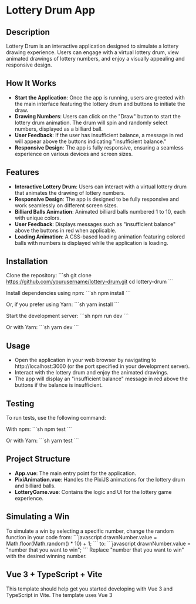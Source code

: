 
# Lottery Drum App

## Description
Lottery Drum is an interactive application designed to simulate a lottery drawing experience. Users can engage with a virtual lottery drum, view animated drawings of lottery numbers, and enjoy a visually appealing and responsive design.

## How It Works
- **Start the Application**: Once the app is running, users are greeted with the main interface featuring the lottery drum and buttons to initiate the draw.
- **Drawing Numbers**: Users can click on the "Draw" button to start the lottery drum animation. The drum will spin and randomly select numbers, displayed as a billiard ball.
- **User Feedback**: If the user has insufficient balance, a message in red will appear above the buttons indicating "insufficient balance."
- **Responsive Design**: The app is fully responsive, ensuring a seamless experience on various devices and screen sizes.

## Features
- **Interactive Lottery Drum**: Users can interact with a virtual lottery drum that animates the drawing of lottery numbers.
- **Responsive Design**: The app is designed to be fully responsive and work seamlessly on different screen sizes.
- **Billiard Balls Animation**: Animated billiard balls numbered 1 to 10, each with unique colors.
- **User Feedback**: Displays messages such as "insufficient balance" above the buttons in red when applicable.
- **Loading Animation**: A CSS-based loading animation featuring colored balls with numbers is displayed while the application is loading.


## Installation
Clone the repository:
\`\`\`sh
git clone https://github.com/yourusername/lottery-drum.git
cd lottery-drum
\`\`\`

Install dependencies using npm:
\`\`\`sh
npm install
\`\`\`

Or, if you prefer using Yarn:
\`\`\`sh
yarn install
\`\`\`

Start the development server:
\`\`\`sh
npm run dev
\`\`\`

Or with Yarn:
\`\`\`sh
yarn dev
\`\`\`

## Usage
- Open the application in your web browser by navigating to http://localhost:3000 (or the port specified in your development server).
- Interact with the lottery drum and enjoy the animated drawings.
- The app will display an "insufficient balance" message in red above the buttons if the balance is insufficient.

## Testing
To run tests, use the following command:

With npm:
\`\`\`sh
npm test
\`\`\`

Or with Yarn:
\`\`\`sh
yarn test
\`\`\`

## Project Structure
- **App.vue**: The main entry point for the application.
- **PixiAnimation.vue**: Handles the PixiJS animations for the lottery drum and billiard balls.
- **LotteryGame.vue**: Contains the logic and UI for the lottery game experience.

## Simulating a Win
To simulate a win by selecting a specific number, change the random function in your code from:
\`\`\`javascript
drawnNumber.value = Math.floor(Math.random() * 10) + 1;
\`\`\`
to:
\`\`\`javascript
drawnNumber.value = "number that you want to win";
\`\`\`
Replace "number that you want to win" with the desired winning number.

## Vue 3 + TypeScript + Vite
This template should help get you started developing with Vue 3 and TypeScript in Vite. The template uses Vue 3 <script setup> SFCs. Check out the script setup docs to learn more.

## Recommended Setup
- **VS Code**: It is recommended to use VS Code with the Vue - Official extension (previously Volar) and disable Vetur.
- **Type Checking**: Use vue-tsc for performing type checking from the command line or for generating .d.ts files for SFCs.

## Requirements
- Node.js (version 14.x, 16.x, or 18.x)
- npm or Yarn

## Development
To contribute to the development of the Lottery Drum app, follow these steps:

1. Fork the repository.
2. Create a new branch:
\`\`\`sh
git checkout -b feature/your-feature-name
\`\`\`
3. Make your changes and commit them:
\`\`\`sh
git commit -m 'Add some feature'
\`\`\`
4. Push to the branch:
\`\`\`sh
git push origin feature/your-feature-name
\`\`\`
5. Open a pull request.

## License
This project is licensed under the MIT License. See the LICENSE file for details.

## Contact
For any inquiries or feedback, please contact [your email].
